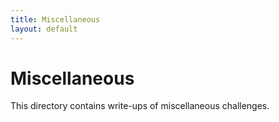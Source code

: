 ```yaml
---
title: Miscellaneous
layout: default
---
```


# Miscellaneous

This directory contains write-ups of miscellaneous challenges.